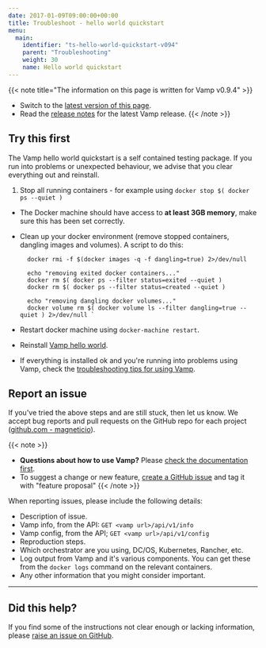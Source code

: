 ```yaml
---
date: 2017-01-09T09:00:00+00:00
title: Troubleshoot - hello world quickstart
menu:
  main:
    identifier: "ts-hello-world-quickstart-v094"
    parent: "Troubleshooting"
    weight: 30
    name: Hello world quickstart
---
```


{{< note title="The information on this page is written for Vamp v0.9.4" >}}
* Switch to the [latest version of this page](/documentation/troubleshoot/hello-world-quickstart).
* Read the [release notes](/documentation/release-notes/latest) for the latest Vamp release.
{{< /note >}}


## Try this first

The Vamp hello world quickstart is a self contained testing package. If you run into problems or unexpected behaviour, we advise that you clear everything out and reinstall.

1. Stop all running containers - for example using `docker stop $( docker ps --quiet ) `
- The Docker machine should have access to **at least 3GB memory**, make sure this has been set correctly.
- Clean up  your docker environment (remove stopped containers, dangling images and volumes). A script to do this: 
        
        docker rmi -f $(docker images -q -f dangling=true) 2>/dev/null
        
        echo "removing exited docker containers..."
        docker rm $( docker ps --filter status=exited --quiet )
        docker rm $( docker ps --filter status=created --quiet )

        echo "removing dangling docker volumes..."
        docker volume rm $( docker volume ls --filter dangling=true --quiet ) 2>/dev/null `
- Restart docker machine using `docker-machine restart`.
- Reinstall [Vamp hello world](/documentation/installation/v0.9.4/hello-world/).
- If everything is installed ok and you're running into problems using Vamp, check the [troubleshooting tips for using Vamp](/documentation/troubleshoot/v0.9.4/tips-for-using-vamp).


## Report an issue

If you've tried the above steps and are still stuck, then let us know. We accept bug reports and pull requests on the GitHub repo for each project ([github.com - magneticio](https://github.com/magneticio)).

{{< note >}}                                  
* **Questions about how to use Vamp?** Please [check the documentation first](/documentation/).
* To suggest a change or new feature, [create a GitHub issue](https://github.com/magneticio/vamp/issues) and tag it with "feature proposal"
{{< /note >}}

When reporting issues, please include the following details:

- Description of issue.
- Vamp info, from the API: `GET <vamp url>/api/v1/info`
- Vamp config, from the API; `GET <vamp url>/api/v1/config`
- Reproduction steps.
- Which orchestrator are you using, DC/OS, Kubernetes, Rancher, etc.
- Log output from Vamp and it's various components. You can get these from the `docker logs` command on the relevant containers.
- Any other information that you might consider important.

---------------

## Did this help? 

If you find some of the instructions not clear enough or lacking information, please [raise an issue on GitHub](https://github.com/magneticio/vamp.io/issues/new).
